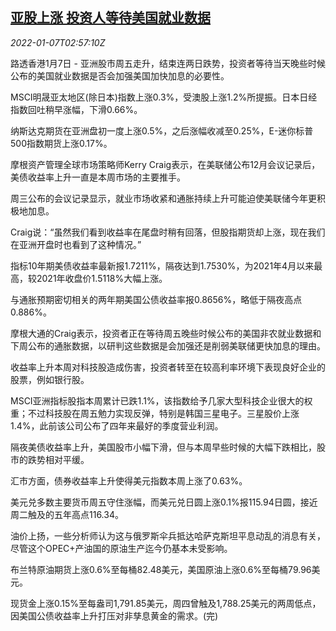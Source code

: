 <!--1641524463000-->
[亚股上涨 投资人等待美国就业数据](https://cn.reuters.com/article/global-markets-asia-0107-fri-idCNKBS2JH06V)
------

<div><i>2022-01-07T02:57:10Z</i></div><p>路透香港1月7日 - 亚洲股市周五走升，结束连两日跌势，投资者等待当天晚些时候公布的美国就业数据是否会加强美国加快加息的必要性。</p><p>MSCI明晟亚太地区(除日本)指数上涨0.3%，受澳股上涨1.2%所提振。日本日经指数回吐稍早涨幅，下滑0.66%。</p><p>纳斯达克期货在亚洲盘初一度上涨0.5%，之后涨幅收减至0.25%，E-迷你标普500指数期货上涨0.17%。</p><p>摩根资产管理全球市场策略师Kerry Craig表示，在美联储公布12月会议记录后，美债收益率上升一直是本周市场的主要推手。</p><p>周三公布的会议记录显示，就业市场收紧和通胀持续上升可能迫使美联储今年更积极地加息。</p><p>Craig说：“虽然我们看到收益率在尾盘时稍有回落，但股指期货却上涨，现在我们在亚洲开盘时也看到了这种情况。”</p><p>指标10年期美债收益率最新报1.7211%，隔夜达到1.7530%，为2021年4月以来最高，较2021年收盘价1.5118%大幅上涨。</p><p>与通胀预期密切相关的两年期美国公债收益率报0.8656%，略低于隔夜高点0.886%。</p><p>摩根大通的Craig表示，投资者正在等待周五晚些时候公布的美国非农就业数据和下周公布的通胀数据，以研判这些数据是会加强还是削弱美联储更快加息的理由。</p><p>收益率上升本周对科技股造成伤害，投资者转至在较高利率环境下表现良好企业的股票，例如银行股。</p><p>MSCI亚洲指标股指本周累计已跌1.1%，该指数给予几家大型科技企业很大的权重；不过科技股在周五勉力实现反弹，特别是韩国三星电子。三星股价上涨1.4%，此前该公司公布了四年来最好的季度营业利润。</p><p>隔夜美债收益率上升，美国股市小幅下滑，但与本周早些时候的大幅下跌相比，股市的跌势相对平缓。</p><p>汇市方面，债券收益率上升使得美元指数本周上涨了0.63%。</p><p>美元兑多数主要货币周五守住涨幅，而美元兑日圆上涨0.1%报115.94日圆，接近周二触及的五年高点116.34。</p><p>油价上扬，一些分析师认为这与俄罗斯伞兵抵达哈萨克斯坦平息动乱的消息有关，尽管这个OPEC+产油国的原油生产迄今仍基本未受影响。</p><p>布兰特原油期货上涨0.6%至每桶82.48美元，美国原油上涨0.6%至每桶79.96美元。</p><p>现货金上涨0.15%至每盎司1,791.85美元，周四曾触及1,788.25美元的两周低点，因美国公债收益率上升打压对非孳息黄金的需求。(完)</p>
